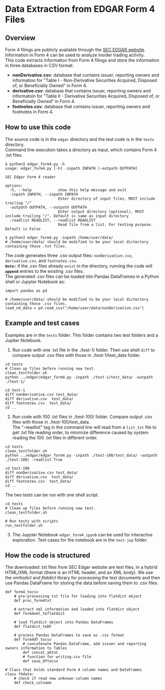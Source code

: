 # Data Extraction from EDGAR Form 4 Files

## Overview 
Form 4 filings are publicly available through the [SEC EDGAR website](https://www.sec.gov/edgar/search/). Information in Form 4 can be used to analyze insider trading activity.  
This code extracts information from Form 4 filings and store the information in three databases in CSV format:
- **nonDerivative.csv**:  database that contains issuer, reporting owners and information for "Table I - Non-Derivative Securities Acquired, Disposed of, or Beneficially Owned" in Form 4.
- **derivative.csv**:  database that contains issuer, reporting owners and informatoin for "Table II - Derivative Securities Acquired, Disposed of, or Beneficially Owned" in Form 4.
- **footnotes.csv**:  database that contains issuer, reporting owners and footnotes in Form 4.

## How to use this code
The source code is in the `edgar` directory and the test code is in the `tests` directory.  
Command line execution takes a directory as input, which contains Form 4 .txt files.  


```
$ python3 edgar_form4.py -h
usage: edgar_form4.py [-h] -inpath INPATH [-outpath OUTPATH]

SEC Edgar Form 4 reader

options:
  -h, --help            show this help message and exit
  -inpath INPATH, --inpath INPATH
                        Enter directory of input files, MUST include trailing "/"
  -outpath OUTPATH, --outpath OUTPATH
                        Enter output directory (optional), MUST include trailing "/". Default is same as input directory
  -readlist READLIST, --readlist READLIST
                        Read file from a list. For testing purpose. Default is False

$ python3 edgar_form4.py -inpath /home/user/data/
# /home/user/data/ should be modified to be your local dictectory containing those .txt files.
```

The code generates three .csv output files: `nonDerivative.csv`, `derivative.csv`, and `footnotes.csv`.  
**`Note:`** if the .csv files already `exist` in the directory, running the code will **`append`** entries to the existing .csv files.  
The generated .csv files can be loaded into Pandas DataFrames in a Python shell or Jupyter Notebook as:
```
import pandas as pd

# /home/user/data/ should be modified to be your local dictectory containing those .csv files.
load_nd_data = pd.read_csv("/home/user/data/nonDerivative.csv")
```
  
## Example and test cases
Examples are in the `tests` folder. This folder contains two test folders and a Jupiter Notebook.
1. Run code with one .txt file in the ./test-1/ folder. Then use shell `diff` to compare output .csv files with those in ./test-1/test_data folder.
```
cd tests
# Clean up files before running new test.
clean_testfolder.sh
python ../edgar/edgar_form4.py -inpath ./test-1/test_data/ -outpath ./test-1/ 

cd test-1
diff nonDerivative.csv test_data/
diff derivative.csv  test_data/
diff footnotes.csv  test_data/
cd ..
```
2. Run code with 100 .txt files in ./test-100/ folder. Compare output .csv files with those in ./test-100/test_data.  
The "-readlist" tag in the command line will read from a `list_txt` file to get .txt file reading order, to minimize difference caused by system reading the 100 .txt files in different order.
```
cd tests
clean_testfolder.sh
python ../edgar/edgar_form4.py -inpath ./test-100/test_data/ -outpath ./test-100/ -readlist True

cd test-100
diff nonDerivative.csv test_data/
diff derivative.csv  test_data/
diff footnotes.csv  test_data/
cd ..
```
The two tests can be run with one shell script. 
```
cd tests
# Clean up files before running new test.
clean_testfolder.sh

# Run tests with scripts
run_testfolder.sh
```
3. The Jupyter Notebook `edgar_form4.ipynb` can be used for interactive exploration. Test cases for the notebook are in the `test-jup` folder.

## How the code is structured

The downloaded .txt files from SEC Edgar website are text files, in a hybrid HTML/XML format (there is an HTML header, and an XML body). 
We use the *xmltodict* and *flatdict* library for processing the text documents and then use Pandas DataFrame for storing the data before saving them to .csv files.

```
def form4_tocsv
    # pre-processing txt file for loading into flatdict object
    def proc_form4txt

    # extract xml information and loaded into flatdict object
    def form4xml_toflatdict

    # load flatdict object into Pandas DataFrames
    def flatdict_toDF

    # process Pandas DataFrames to save as .csv format    
    def form4df_tocsv
        # concatenate Pandas DataFrame, add issuer and reporting owners information to Tables
        def concat_abtoC
        # function for writing.csv file
        def save_dftocsv

# Class that holds standard Form 4 column names and DataFrames
class f4data:
    # check if read new unknown column names
    def check_colname
```

